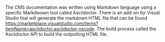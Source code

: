 The CMS documentation was written using Markdown language using a specific Markdwown tool called Asciidoctor. There is an add-on for Visual Studio that will generate the markdown HTML file that can be found https://marketplace.visualstudio.com/items?itemName=asciidoctor.asciidoctor-vscode. The build process called the Asciidoctor API to build the outputting HTML file.